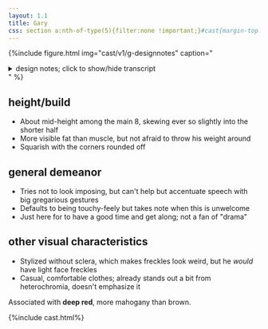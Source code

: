 ```yaml
---
layout: 1.1
title: Gary
css: section a:nth-of-type(5){filter:none !important;}#cast{margin-top:5rem;}
---
```

{%include figure.html
	img="cast/v1/g-designnotes"
	caption="<details><summary>design notes; click to show/hide transcript</summary><ul><li>big, strong, Jock™</li><li>simple</li><li>soft around the edges</li></ul>
		<details class='imgdesc wrap castdesc'><summary>written description</summary>Tall, olive-skinned, short reddish-brown hair, green+blue eyes (has heterochromia), heavy build. By default, wears a dull tan/mahogany varsity jacket, blue-gray jeans, and mahogany-and-white sneakers.</details>
		<ul><li>keep [hair curve] round</li><li>[face & eyebrow shape are] rounded rectangles</li><li>eyes are simple but expressive</li><li>varsity jacket; sharp cut, soft fabric<ul><li>stripe[ color]s alternate on collar, sleeves, & pockets—<em>not</em> on trim</li><li>[has] pockets</li></ul></li><li>[jeans are] loosely tucked [into shoes]</li><li>flat, velcro sneakers</li></ul>&nbsp;<ul><li>*would have freckles in a more realistic style</li></ul></details>"
%}

## height/build
- About mid-height among the main 8, skewing ever so slightly into the shorter half
- More visible fat than muscle, but not afraid to throw his weight around
- Squarish with the corners rounded off

## general demeanor
- Tries not to look imposing, but can't help but accentuate speech with big gregarious gestures
- Defaults to being touchy-feely but takes note when this is unwelcome
- Just here for to have a good time and get along; not a fan of "drama"

## other visual characteristics
- Stylized without sclera, which makes freckles look weird, but he *would* have light face freckles
- Casual, comfortable clothes; already stands out a bit from heterochromia, doesn't emphasize it

Associated with <b>deep red</b>, more mahogany than brown.

{%include cast.html%}